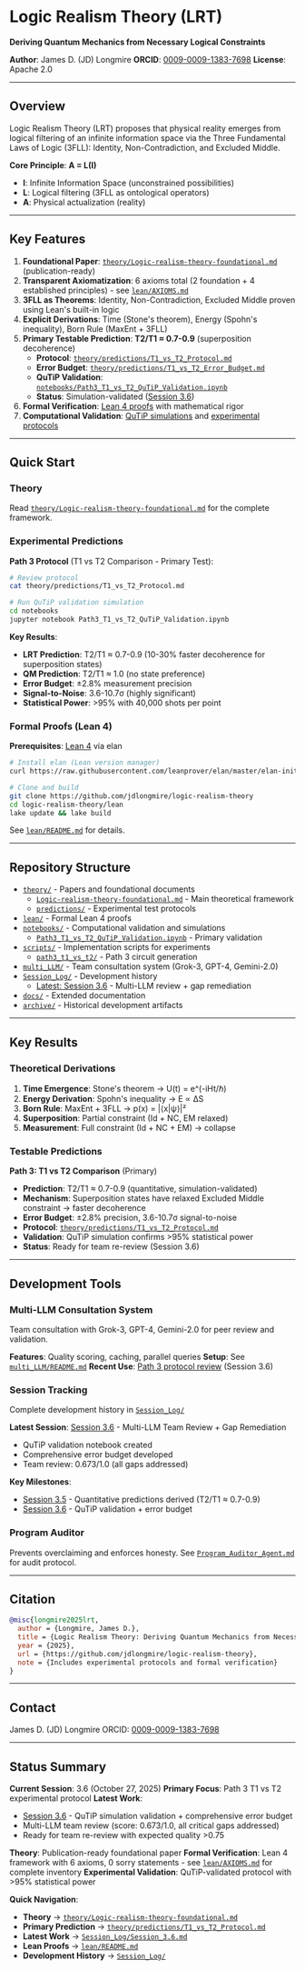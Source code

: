 # Logic Realism Theory (LRT)

**Deriving Quantum Mechanics from Necessary Logical Constraints**

**Author**: James D. (JD) Longmire
**ORCID**: [0009-0009-1383-7698](https://orcid.org/0009-0009-1383-7698)
**License**: Apache 2.0

---

## Overview

Logic Realism Theory (LRT) proposes that physical reality emerges from logical filtering of an infinite information space via the Three Fundamental Laws of Logic (3FLL): Identity, Non-Contradiction, and Excluded Middle.

**Core Principle**: **A = L(I)**
- **I**: Infinite Information Space (unconstrained possibilities)
- **L**: Logical filtering (3FLL as ontological operators)
- **A**: Physical actualization (reality)

---

## Key Features

1. **Foundational Paper**: [`theory/Logic-realism-theory-foundational.md`](theory/Logic-realism-theory-foundational.md) (publication-ready)
2. **Transparent Axiomatization**: 6 axioms total (2 foundation + 4 established principles) - see [`lean/AXIOMS.md`](lean/AXIOMS.md)
3. **3FLL as Theorems**: Identity, Non-Contradiction, Excluded Middle proven using Lean's built-in logic
4. **Explicit Derivations**: Time (Stone's theorem), Energy (Spohn's inequality), Born Rule (MaxEnt + 3FLL)
5. **Primary Testable Prediction**: **T2/T1 ≈ 0.7-0.9** (superposition decoherence)
   - **Protocol**: [`theory/predictions/T1_vs_T2_Protocol.md`](theory/predictions/T1_vs_T2_Protocol.md)
   - **Error Budget**: [`theory/predictions/T1_vs_T2_Error_Budget.md`](theory/predictions/T1_vs_T2_Error_Budget.md)
   - **QuTiP Validation**: [`notebooks/Path3_T1_vs_T2_QuTiP_Validation.ipynb`](notebooks/Path3_T1_vs_T2_QuTiP_Validation.ipynb)
   - **Status**: Simulation-validated ([Session 3.6](Session_Log/Session_3.6.md))
6. **Formal Verification**: [Lean 4 proofs](lean/) with mathematical rigor
7. **Computational Validation**: [QuTiP simulations](notebooks/) and [experimental protocols](theory/predictions/)

---

## Quick Start

### Theory

Read [`theory/Logic-realism-theory-foundational.md`](theory/Logic-realism-theory-foundational.md) for the complete framework.

### Experimental Predictions

**Path 3 Protocol** (T1 vs T2 Comparison - Primary Test):
```bash
# Review protocol
cat theory/predictions/T1_vs_T2_Protocol.md

# Run QuTiP validation simulation
cd notebooks
jupyter notebook Path3_T1_vs_T2_QuTiP_Validation.ipynb
```

**Key Results**:
- **LRT Prediction**: T2/T1 ≈ 0.7-0.9 (10-30% faster decoherence for superposition states)
- **QM Prediction**: T2/T1 ≈ 1.0 (no state preference)
- **Error Budget**: ±2.8% measurement precision
- **Signal-to-Noise**: 3.6-10.7σ (highly significant)
- **Statistical Power**: >95% with 40,000 shots per point

### Formal Proofs (Lean 4)

**Prerequisites**: [Lean 4](https://leanprover.github.io/lean4/doc/setup.html) via elan

```bash
# Install elan (Lean version manager)
curl https://raw.githubusercontent.com/leanprover/elan/master/elan-init.sh -sSf | sh

# Clone and build
git clone https://github.com/jdlongmire/logic-realism-theory
cd logic-realism-theory/lean
lake update && lake build
```

See [`lean/README.md`](lean/README.md) for details.

---

## Repository Structure

- [`theory/`](theory/) - Papers and foundational documents
  - [`Logic-realism-theory-foundational.md`](theory/Logic-realism-theory-foundational.md) - Main theoretical framework
  - [`predictions/`](theory/predictions/) - Experimental test protocols
- [`lean/`](lean/) - Formal Lean 4 proofs
- [`notebooks/`](notebooks/) - Computational validation and simulations
  - [`Path3_T1_vs_T2_QuTiP_Validation.ipynb`](notebooks/Path3_T1_vs_T2_QuTiP_Validation.ipynb) - Primary validation
- [`scripts/`](scripts/) - Implementation scripts for experiments
  - [`path3_t1_vs_t2/`](scripts/path3_t1_vs_t2/) - Path 3 circuit generation
- [`multi_LLM/`](multi_LLM/) - Team consultation system (Grok-3, GPT-4, Gemini-2.0)
- [`Session_Log/`](Session_Log/) - Development history
  - [Latest: Session 3.6](Session_Log/Session_3.6.md) - Multi-LLM review + gap remediation
- [`docs/`](docs/) - Extended documentation
- [`archive/`](archive/) - Historical development artifacts

---

## Key Results

### Theoretical Derivations

1. **Time Emergence**: Stone's theorem → U(t) = e^(-iHt/ℏ)
2. **Energy Derivation**: Spohn's inequality → E ∝ ΔS
3. **Born Rule**: MaxEnt + 3FLL → p(x) = |⟨x|ψ⟩|²
4. **Superposition**: Partial constraint (Id + NC, EM relaxed)
5. **Measurement**: Full constraint (Id + NC + EM) → collapse

### Testable Predictions

**Path 3: T1 vs T2 Comparison** (Primary)
- **Prediction**: T2/T1 ≈ 0.7-0.9 (quantitative, simulation-validated)
- **Mechanism**: Superposition states have relaxed Excluded Middle constraint → faster decoherence
- **Error Budget**: ±2.8% precision, 3.6-10.7σ signal-to-noise
- **Protocol**: [`theory/predictions/T1_vs_T2_Protocol.md`](theory/predictions/T1_vs_T2_Protocol.md)
- **Validation**: QuTiP simulation confirms >95% statistical power
- **Status**: Ready for team re-review (Session 3.6)

---

## Development Tools

### Multi-LLM Consultation System

Team consultation with Grok-3, GPT-4, Gemini-2.0 for peer review and validation.

**Features**: Quality scoring, caching, parallel queries
**Setup**: See [`multi_LLM/README.md`](multi_LLM/README.md)
**Recent Use**: [Path 3 protocol review](multi_LLM/consultation/path3_t1_vs_t2_review_20251027.txt) (Session 3.6)

### Session Tracking

Complete development history in [`Session_Log/`](Session_Log/)

**Latest Session**: [Session 3.6](Session_Log/Session_3.6.md) - Multi-LLM Team Review + Gap Remediation
- QuTiP validation notebook created
- Comprehensive error budget developed
- Team review: 0.673/1.0 (all gaps addressed)

**Key Milestones**:
- [Session 3.5](Session_Log/Session_3.5.md) - Quantitative predictions derived (T2/T1 ≈ 0.7-0.9)
- [Session 3.6](Session_Log/Session_3.6.md) - QuTiP validation + error budget

### Program Auditor

Prevents overclaiming and enforces honesty.
See [`Program_Auditor_Agent.md`](Program_Auditor_Agent.md) for audit protocol.

---

## Citation

```bibtex
@misc{longmire2025lrt,
  author = {Longmire, James D.},
  title = {Logic Realism Theory: Deriving Quantum Mechanics from Necessary Logical Constraints},
  year = {2025},
  url = {https://github.com/jdlongmire/logic-realism-theory},
  note = {Includes experimental protocols and formal verification}
}
```

---

## Contact

James D. (JD) Longmire
ORCID: [0009-0009-1383-7698](https://orcid.org/0009-0009-1383-7698)

---

## Status Summary

**Current Session**: 3.6 (October 27, 2025)
**Primary Focus**: Path 3 T1 vs T2 experimental protocol
**Latest Work**:
- [Session 3.6](Session_Log/Session_3.6.md) - QuTiP simulation validation + comprehensive error budget
- Multi-LLM team review (score: 0.673/1.0, all critical gaps addressed)
- Ready for team re-review with expected quality >0.75

**Theory**: Publication-ready foundational paper
**Formal Verification**: Lean 4 framework with 6 axioms, 0 sorry statements - see [`lean/AXIOMS.md`](lean/AXIOMS.md) for complete inventory
**Experimental Validation**: QuTiP-validated protocol with >95% statistical power

**Quick Navigation**:
- **Theory** → [`theory/Logic-realism-theory-foundational.md`](theory/Logic-realism-theory-foundational.md)
- **Primary Prediction** → [`theory/predictions/T1_vs_T2_Protocol.md`](theory/predictions/T1_vs_T2_Protocol.md)
- **Latest Work** → [`Session_Log/Session_3.6.md`](Session_Log/Session_3.6.md)
- **Lean Proofs** → [`lean/README.md`](lean/README.md)
- **Development History** → [`Session_Log/`](Session_Log/)

